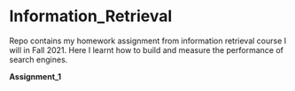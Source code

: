 # Information_Retrieval
Repo contains my homework assignment from information retrieval course I will in Fall 2021. Here I learnt how to build and measure the performance of search engines.


**Assignment_1**

